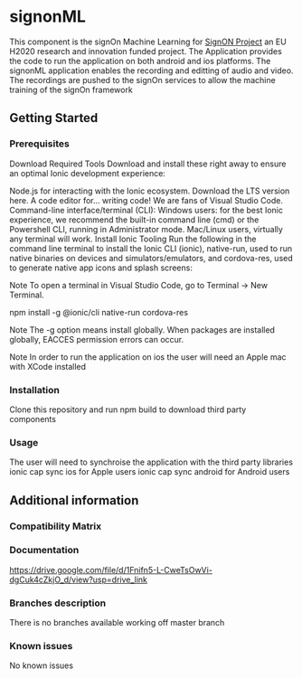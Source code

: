 # signonML
This component is the signOn Machine Learning for [SignON Project](sign.on.website) an EU H2020
research and innovation funded project.
The Application provides the code to run the application on both android and ios platforms.
The signonML application enables the recording and editting of audio and video. The recordings
are pushed to the signOn services to allow the machine training of the signOn framework
## Getting Started
### Prerequisites
Download Required Tools
Download and install these right away to ensure an optimal Ionic development experience:

Node.js for interacting with the Ionic ecosystem. Download the LTS version here.
A code editor for... writing code! We are fans of Visual Studio Code.
Command-line interface/terminal (CLI):
Windows users: for the best Ionic experience, we recommend the built-in command line (cmd) or the Powershell CLI, running in Administrator mode.
Mac/Linux users, virtually any terminal will work.
Install Ionic Tooling
Run the following in the command line terminal to install the Ionic CLI (ionic), native-run, used to run native binaries on devices and simulators/emulators, and cordova-res, used to generate native app icons and splash screens:

Note
To open a terminal in Visual Studio Code, go to Terminal -> New Terminal.

npm install -g @ionic/cli native-run cordova-res

Note
The -g option means install globally. When packages are installed globally, EACCES permission errors can occur.

Note
In order to run the application on ios the user will need an Apple mac with XCode installed
### Installation
Clone this repository and run npm build to download third party components
### Usage
The user will need to synchroise the application with the third party libraries
ionic cap sync ios for Apple users 
ionic cap sync android for Android users
## Additional information
### Compatibility Matrix
### Documentation
https://drive.google.com/file/d/1Fnifn5-L-CweTsOwVi-dgCuk4cZkjO_d/view?usp=drive_link
### Branches description
There is no branches available working off master branch
### Known issues
No known issues
